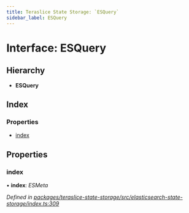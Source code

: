 ```yaml
---
title: Teraslice State Storage: `ESQuery`
sidebar_label: ESQuery
---
```


# Interface: ESQuery

## Hierarchy

* **ESQuery**

## Index

### Properties

* [index](esquery.md#index)

## Properties

###  index

• **index**: *ESMeta*

*Defined in [packages/teraslice-state-storage/src/elasticsearch-state-storage/index.ts:309](https://github.com/terascope/teraslice/blob/78714a985/packages/teraslice-state-storage/src/elasticsearch-state-storage/index.ts#L309)*
